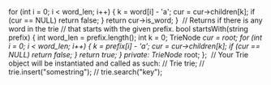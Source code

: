 for (int i = 0; i < word_len; i++)
{
k = word[i] - 'a';
cur = cur->children[k];
if (cur == NULL)
return false;
}
return cur->is_word;
}
​
// Returns if there is any word in the trie
// that starts with the given prefix.
bool startsWith(string prefix) {
int word_len = prefix.length();
int k = 0;
TrieNode *cur = root;
for (int i = 0; i < word_len; i++)
{
k = prefix[i] - 'a';
cur = cur->children[k];
if (cur == NULL)
return false;
}
return true;
}
​
private:
TrieNode* root;
};
​
// Your Trie object will be instantiated and called as such:
// Trie trie;
// trie.insert("somestring");
// trie.search("key");